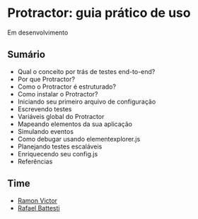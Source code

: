 Protractor: guia prático de uso
==========

Em desenvolvimento

Sumário
---------------------------------------------------

- Qual o conceito por trás de testes end-to-end?
- Por que Protractor?
- Como o Protractor é estruturado?
- Como instalar o Protractor?
- Iniciando seu primeiro arquivo de configuração
- Escrevendo testes
- Variáveis global do Protractor
- Mapeando elementos da sua aplicação
- Simulando eventos
- Como debugar usando elementexplorer.js
- Planejando testes escaláveis
- Enriquecendo seu config.js
- Referências

Time
---------------------------------------------------

- [Ramon Victor](https://github.com/ramonvictor)
- [Rafael Battesti](https://github.com/rafaelbattesti)
